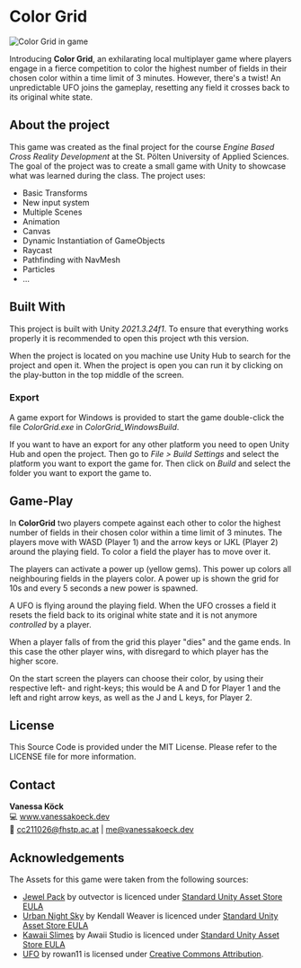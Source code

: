 ﻿# Color Grid

![Color Grid in game](https://github.com/Vanessi-K/ColorGrid/assets/47862956/a2e93070-a88c-4ee2-a951-6bd1ce5c22d9)


Introducing **Color Grid**, an exhilarating local multiplayer game where players engage in a fierce 
competition to color the highest number of fields in their chosen color within a time 
limit of 3 minutes. However, there's a twist! An unpredictable UFO joins the gameplay, resetting 
any field it crosses back to its original white state.

## About the project
This game was created as the final project for the course *Engine Based Cross Reality Development*
at the St. Pölten University of Applied Sciences. The goal of the project was to create a small game with 
Unity to showcase what was learned during the class. The project uses:
- Basic Transforms
- New input system
- Multiple Scenes
- Animation
- Canvas
- Dynamic Instantiation of GameObjects
- Raycast
- Pathfinding with NavMesh
- Particles
- ...

## Built With
This project is built with Unity *2021.3.24f1*. To ensure that everything works properly it is recommended
to open this project wth this version.

When the project is located on you machine use Unity Hub to search for the project and open it. 
When the project is open you can run it by clicking on the play-button in the top middle of the screen.

### Export
A game export for Windows is provided to start the game double-click the file *ColorGrid.exe* 
in *ColorGrid_WindowsBuild*.

If you want to have an export for any other platform you need to open Unity Hub and open the project.
Then go to *File > Build Settings* and select the platform you want to export the game for. 
Then click on *Build* and select the folder you want to export the game to.

## Game-Play
In **ColorGrid** two players compete against each other to color the highest number of fields in their
chosen color within a time limit of 3 minutes. The players move with WASD (Player 1) and the arrow keys 
or IJKL (Player 2) around the playing field. To color a field the player has to move over it.

The players can activate a power up (yellow gems). This power up colors all neighbouring fields in the players
color. A power up is shown the grid for 10s and every 5 seconds a new power is spawned.

A UFO is flying around the playing field. When the UFO crosses a field it resets the field back to its original
white state and it is not anymore *controlled* by a player.

When a player falls of from the grid this player "dies" and the game ends. In this case the other player
wins, with disregard to which player has the higher score.

On the start screen the players can choose their color, by using their respective left- and right-keys; 
this would be A and D for Player 1 and the left and right arrow keys, as well as the J and L keys, for Player 2.

## License
This Source Code is provided under the MIT License. Please refer to the LICENSE file for more information.

## Contact
**Vanessa Köck**\
💻 www.vanessakoeck.dev \
📧 cc211026@fhstp.ac.at | me@vanessakoeck.dev

## Acknowledgements
The Assets for this game were taken from the following sources:
- [Jewel Pack](https://assetstore.unity.com/packages/3d/props/jewel-pack-19902) by outvector is licenced under [Standard Unity Asset Store EULA](https://unity.com/legal/as-terms)
- [Urban Night Sky](https://assetstore.unity.com/packages/2d/textures-materials/sky/urban-night-sky-134468)  by Kendall Weaver is licenced under [Standard Unity Asset Store EULA](https://unity.com/legal/as-terms)
- [Kawaii Slimes](https://assetstore.unity.com/packages/3d/characters/creatures/kawaii-slimes-221172)  by Awaii Studio is licenced under [Standard Unity Asset Store EULA](https://unity.com/legal/as-terms)
- [UFO](https://skfb.ly/6X7H6) by rowan11 is licensed under [Creative Commons Attribution](http://creativecommons.org/licenses/by/4.0/).
